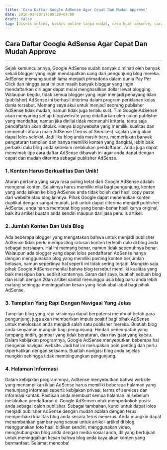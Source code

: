 ```yaml
---
title: 'Cara Daftar Google AdSense Agar Cepat Dan Mudah Approve'
date: 2016-03-20T17:09:29+07:00
draft: false
tag: [bisnis online, bisnis online tanpa modal, cara buat adsense, cara buat akun adsense, cara daftar adsense, Tips, tips adsense, tips bisnis online, tips blogging, tutorial blogging]
---
```

## Cara Daftar Google AdSense Agar Cepat Dan Mudah Approve
----

Sejak kemunculannya, Google AdSense sudah banyak diminati oleh banyak sekali blogger yang ingin mendapatkan uang dari pengunjung blog mereka. AdSense memang sudah lama menjadi primadona dalam dunia Pay Per Click dan hingga saat ini pun masih banyak blogger yang ingin mendaftarkan diri agar dapat mulai menghasilkan dollar lewat blogging. Walaupun begitu, tidak semua blogger yang ingin menjadi penayang iklan (publisher) AdSense ini berhasil diterima dalam program periklanan kelas dunia tersebut. Memang saya akui untuk menjadi seorang publisher AdSense tidak mudah, namun tidak juga terlalu sulit. Tim Google AdSense akan menyaring setiap blog/website yang didaftarkan oleh calon publisher yang mendaftar, namun jika dinilai tidak memenuhi kriteria, tentu saja pendaftaran akan ditolak. Hanya blog/website yang memiliki kualitas dan memenuhi aturan main AdSense (Terms of Services) sajalah yang akan dapat lolos seleksi. Jadi jika blog anda masih baru, memerlukan banyak pengaturan tampilan dan hanya memiliki konten yang dangkal, lebih baik perbaiki dulu blog anda sebelum melakukan pendaftaran. Anda juga dapat menyimak tips cara daftar AdSense dibawah ini agar anda dapat dengan cepat dan mudah diterima sebagai publisher AdSense.

### 1\. Konten Harus Berkualitas Dan Unik!

Aturan pertama yang saya rasa paling ketat dari Google AdSense adalah mengenai konten. Selainnya harus memiliki nilai bagi pengunjung, konten yang anda isikan ke blog AdSense anda tidak boleh dari hasil copy paste dari website atau blog lainnya. Pihak Google dapat menemukan konten duplikat dengan sangat mudah, jadi untuk dapat diterima menjadi publisher AdSense, anda harus membuat blog yang benar-benar hasil karya original, baik itu artikel buatan anda sendiri maupun dari jasa penulis artikel.

### 2\. Jumlah Konten Dan Usia Blog

Ada beberapa blogger yang mengatakan bahwa untuk menjadi publisher AdSense tidak perlu memposting ratusan konten terlebih dulu di blog anda sebagai persiapan. Hal ini memang benar, namun tidak sepenuhnya benar. Walaupun ada blogger yang dapat lolos pendaftaran AdSense hanya dengan menggunakan blog yang memiliki posting konten berjumlah belasan, namun sepertinya hal seperti ini tidak sering terjadi. Mungkin saja pihak Google AdSense menilai bahwa blog tersebut memiliki kualitas yang baik meskipun baru sedikit kontennya. Saran dari saya, buatlah sebuah blog dan isilah dengan 20an artikel sambil menunggu usia blog baru anda lebih matang sehingga meninggalkan kesan yang tidak abal-abal bagi pihak AdSense.

### 3\. Tampilan Yang Rapi Dengan Navigasi Yang Jelas

Tampilan blog yang rapi selainnya dapat berpotensi membuat betah para pengunjung, juga akan memberikan impuls positif bagi pihak AdSense untuk meloloskan anda menjadi salah satu publisher mereka. Buatlah blog anda senyaman mungkin bagi pengunjung. Hindari penempatan yang tumpang tindih, gambar yang tidak beraturan, dan navigasi yang kacau. Dalam kebijakan programnya, Google AdSense menyebutkan beberapa hal mengenai navigasi website. Jadi hal ini merupakan poin penting dan perlu diperhatikan dengan seksama. Buatlah navigasi blog anda sejelas mungkin sehingga tidak membingungkan pengunjung.

### 4\. Halaman Informasi

Dalam kebijakan programmnya, AdSense menyebutkan bahwa website yang menampilkan iklan AdSense harus memiliki beberapa halaman yang menunjang informasi seperti: kebijakan privasi, terms of services dan informasi kontak. Pastikan anda membuat semua halaman ini sebelum melakukan pendaftaran di Google AdSense untuk memperkokoh posisi anda sebagai calon publisher. Sebagai tambahan, kunci untuk dapat lolos menjadi publisher AdSense dengan mudah adalah dengan terus memperbaiki kualitas blog anda secara terus menerus. Anda mungkin dapat menambahkan gambar yang sesuai untuk artikel-artikel di blog, menggunakan foto hasil bidikan sendiri, menggunakan video, menghubungkan blog anda dengan media sosial anda, dll yang bertujuan untuk meninggalkan kesan bahwa blog anda kaya akan konten yang bermanfaat. Selamat mencoba!